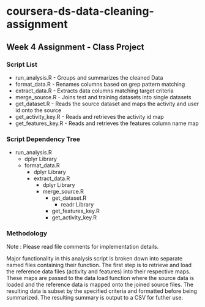 # coursera-ds-data-cleaning-assignment
## Week 4 Assignment - Class Project

### Script List

* run_analysis.R - Groups and summarizes the cleaned Data
* format_data.R - Renames columns based on grep pattern matching
* extract_data.R - Extracts data columns matching target criteria
* merge_source.R - Joins test and training datasets into single datasets
* get_dataset.R - Reads the source dataset and maps the activity and user id onto the source
* get_activity_key.R - Reads and retrieves the activity id map
* get_features_key.R - Reads and retrieves the features column name map

### Script Dependency Tree

* run_analysis.R
  * dplyr Library
  * format_data.R
    * dplyr Library
    * extract_data.R
      * dplyr Library
      * merge_source.R
        * get_dataset.R
          * readr Library
        * get_features_key.R
        * get_activity_key.R

### Methodology

Note : Please read file comments for implementation details.

Major functionality in this analysis script is broken down into separate named files containing their function.
The first step is to retrieve and load the reference data files (activity and features) into their respective maps.
These maps are passed to the data load function where the source data is loaded and the reference data is mapped onto the joined source files.
The resulting data is subset by the specified criteria and formatted before being summarized. The resulting summary is output to a CSV for futher use.
